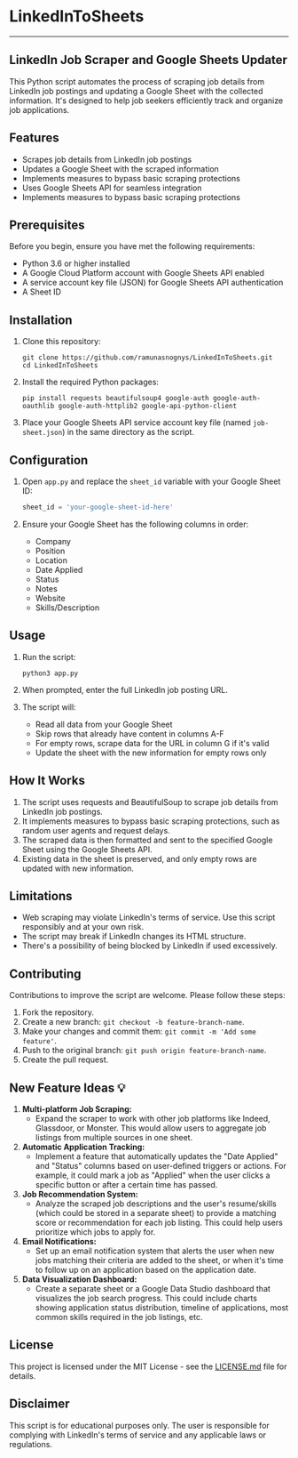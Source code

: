 # LinkedInToSheets
---
 ## LinkedIn Job Scraper and Google Sheets Updater

This Python script automates the process of scraping job details from LinkedIn job postings and updating a Google Sheet with the collected information. It's designed to help job seekers efficiently track and organize job applications.

## Features

- Scrapes job details from LinkedIn job postings
- Updates a Google Sheet with the scraped information
- Implements measures to bypass basic scraping protections
- Uses Google Sheets API for seamless integration
- Implements measures to bypass basic scraping protections

## Prerequisites

Before you begin, ensure you have met the following requirements:

- Python 3.6 or higher installed
- A Google Cloud Platform account with Google Sheets API enabled
- A service account key file (JSON) for Google Sheets API authentication
- A Sheet ID

## Installation

1. Clone this repository:
   ```
   git clone https://github.com/ramunasnognys/LinkedInToSheets.git
   cd LinkedInToSheets
   ```

2. Install the required Python packages:
   ```
   pip install requests beautifulsoup4 google-auth google-auth-oauthlib google-auth-httplib2 google-api-python-client
   ```

3. Place your Google Sheets API service account key file (named `job-sheet.json`) in the same directory as the script.

## Configuration

1. Open `app.py` and replace the `sheet_id` variable with your Google Sheet ID:
   ```python
   sheet_id = 'your-google-sheet-id-here'
   ```

2. Ensure your Google Sheet has the following columns in order:
   - Company
   - Position
   - Location
   - Date Applied
   - Status
   - Notes
   - Website
   - Skills/Description

## Usage

1. Run the script:
   ```
   python3 app.py
   ```

2. When prompted, enter the full LinkedIn job posting URL.

3. The script will:
    - Read all data from your Google Sheet
    - Skip rows that already have content in columns A-F
    - For empty rows, scrape data for the URL in column G if it's valid
    - Update the sheet with the new information for empty rows only

## How It Works
1. The script uses requests and BeautifulSoup to scrape job details from LinkedIn job postings.
2. It implements measures to bypass basic scraping protections, such as random user agents and request delays.
3. The scraped data is then formatted and sent to the specified Google Sheet using the Google Sheets API.
4. Existing data in the sheet is preserved, and only empty rows are updated with new information.

## Limitations

- Web scraping may violate LinkedIn's terms of service. Use this script responsibly and at your own risk.
- The script may break if LinkedIn changes its HTML structure.
- There's a possibility of being blocked by LinkedIn if used excessively.

## Contributing

Contributions to improve the script are welcome. Please follow these steps:

1. Fork the repository.
2. Create a new branch: `git checkout -b feature-branch-name`.
3. Make your changes and commit them: `git commit -m 'Add some feature'`.
4. Push to the original branch: `git push origin feature-branch-name`.
5. Create the pull request.

## New Feature Ideas 💡
1. **Multi-platform Job Scraping:**
    - Expand the scraper to work with other job platforms like Indeed, Glassdoor, or Monster. This would allow users to aggregate job listings from multiple sources in one sheet.
2. **Automatic Application Tracking:**
    - Implement a feature that automatically updates the "Date Applied" and "Status" columns based on user-defined triggers or actions. For example, it could mark a job as "Applied" when the user clicks a specific button or after a certain time has passed.
3. **Job Recommendation System:**
    - Analyze the scraped job descriptions and the user's resume/skills (which could be stored in a separate sheet) to provide a matching score or recommendation for each job listing. This could help users prioritize which jobs to apply for.
4. **Email Notifications:**
    - Set up an email notification system that alerts the user when new jobs matching their criteria are added to the sheet, or when it's time to follow up on an application based on the application date.
5. **Data Visualization Dashboard:**
    - Create a separate sheet or a Google Data Studio dashboard that visualizes the job search progress. This could include charts showing application status distribution, timeline of applications, most common skills required in the job listings, etc.

## License

This project is licensed under the MIT License - see the [LICENSE.md](LICENSE.md) file for details.

## Disclaimer

This script is for educational purposes only. The user is responsible for complying with LinkedIn's terms of service and any applicable laws or regulations.
